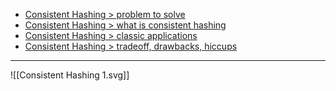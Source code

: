 - [Consistent Hashing > problem to solve](Consistent%20Hashing%20>%20problem%20to%20solve.md)
- [Consistent Hashing > what is consistent hashing](Consistent%20Hashing%20>%20what%20is%20consistent%20hashing.md)
- [Consistent Hashing > classic applications](Consistent%20Hashing%20>%20classic%20applications.md)
- [Consistent Hashing > tradeoff, drawbacks, hiccups](Consistent%20Hashing%20>%20tradeoff,%20drawbacks,%20hiccups.md)

---

![[Consistent Hashing 1.svg]]